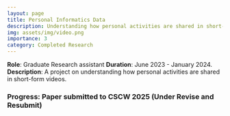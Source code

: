 ```yaml
---
layout: page
title: Personal Informatics Data
description: Understanding how personal activities are shared in short-form videos
img: assets/img/video.png
importance: 3
category: Completed Research
---
```


**Role**: Graduate Research assistant
**Duration**: June 2023 - January 2024.  
**Description**: A project on understanding how personal activities are shared in short-form videos.

### Progress: Paper submitted to CSCW 2025 (Under Revise and Resubmit)
